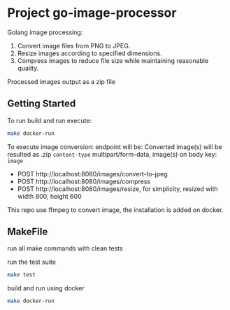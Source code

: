 # Project go-image-processor

Golang image processing:
1. Convert image files from PNG to JPEG.
2. Resize images according to specified dimensions.
3. Compress images to reduce file size while maintaining reasonable quality.

Processed images output as a zip file

## Getting Started

To run build and run execute:
```bash
make docker-run
```

To execute image conversion:
endpoint will be:
Converted image(s) will be resulted as .zip
`content-type` multipart/form-data, image(s) on body key: `image`
- POST http://localhost:8080/images/convert-to-jpeg
- POST http://localhost:8080/images/compress
- POST http://localhost:8080/images/resize, for simplicity, resized with width 800, height 600


This repo use ffmpeg to convert image, the installation is added on docker.

## MakeFile

run all make commands with clean tests

run the test suite
```bash
make test
```

build and run using docker
```bash
make docker-run
```